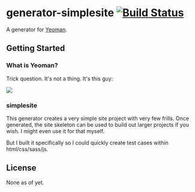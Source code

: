 # generator-simplesite [![Build Status](https://secure.travis-ci.org/sunilw/generator-simplesite.png?branch=master)](https://travis-ci.org/sunilw/generator-simplesite)

A generator for [Yeoman](http://yeoman.io).


## Getting Started

### What is Yeoman?

Trick question. It's not a thing. It's this guy:

![](http://i.imgur.com/JHaAlBJ.png)



### simplesite

This generator creates a very simple site project with very few
frills. Once generated, the site skeleton can be used to build out
larger projects if you wish. I might even use it for that myself.

But I built it specifically so I could quickly create test cases
within html/css/sass/js.


## License

None as of yet.

